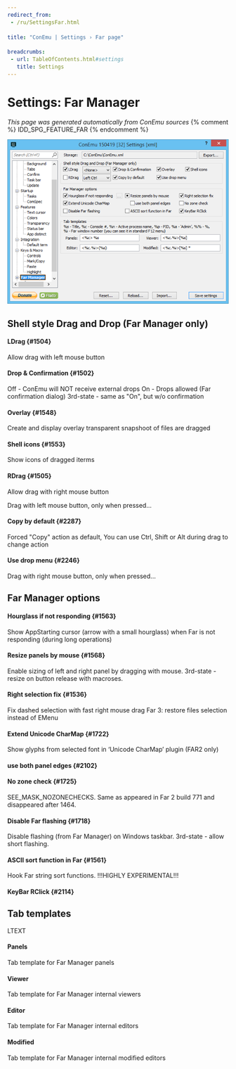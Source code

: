 ```yaml
---
redirect_from:
 - /ru/SettingsFar.html

title: "ConEmu | Settings › Far page"

breadcrumbs:
 - url: TableOfContents.html#settings
   title: Settings
---
```


# Settings: Far Manager

*This page was generated automatically from ConEmu sources*
{% comment %} IDD_SPG_FEATURE_FAR {% endcomment %}

![ConEmu Settings: Far Manager](/img/Settings-Far.png)



## Shell style Drag and Drop (Far Manager only)

#### LDrag  {#1504}
Allow drag with left mouse button

#### Drop & Confirmation  {#1502}
Off - ConEmu will NOT receive external drops On - Drops allowed (Far confirmation dialog) 3rd-state - same as "On", but w/o confirmation

#### Overlay  {#1548}
Create and display overlay transparent snapshoot of files are dragged

#### Shell icons  {#1553}
Show icons of dragged iterms

#### RDrag  {#1505}
Allow drag with right mouse button

Drag with left mouse button, only when pressed...

#### Copy by default  {#2287}
Forced "Copy" action as default, You can use Ctrl, Shift or Alt during drag to change action

#### Use drop menu  {#2246}




Drag with right mouse button, only when pressed...

## Far Manager options

#### Hourglass if not responding  {#1563}
Show AppStarting cursor (arrow with a small hourglass) when Far is not responding (during long operations)

#### Resize panels by mouse  {#1568}
Enable sizing of left and right panel by dragging with mouse. 3rd-state - resize on button release with macroses.

#### Right selection fix  {#1536}
Fix dashed selection with fast right mouse drag Far 3: restore files selection instead of EMenu

#### Extend Unicode CharMap  {#1722}
Show glyphs from selected font in ‘Unicode CharMap’ plugin (FAR2 only)

#### use both panel edges  {#2102}


#### No zone check  {#1725}
SEE_MASK_NOZONECHECKS. Same as appeared in Far 2 build 771 and disappeared after 1464.

#### Disable Far flashing  {#1718}
Disable flashing (from Far Manager) on Windows taskbar. 3rd-state - allow short flashing.

#### ASCII sort function in Far  {#1561}
Hook Far string sort functions. !!!HIGHLY EXPERIMENTAL!!!

#### KeyBar RClick  {#2114}




## Tab templates



LTEXT



#### Panels
Tab template for Far Manager panels

#### Viewer
Tab template for Far Manager internal viewers

#### Editor
Tab template for Far Manager internal editors

#### Modified
Tab template for Far Manager internal modified editors



